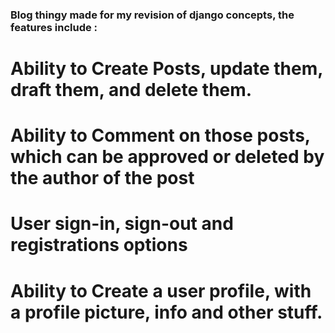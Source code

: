 ### Blog thingy made for my revision of django concepts, the features include :

# Ability to Create Posts, update them, draft them, and delete them.
# Ability to Comment on those posts, which can be approved or deleted by the author of the post
# User sign-in, sign-out and registrations options
# Ability to Create a user profile, with a profile picture, info and other stuff.
